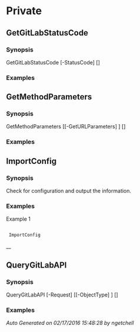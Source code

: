 ﻿# Private 

## GetGitLabStatusCode 

### Synopsis 

 
GetGitLabStatusCode [-StatusCode] <int> [<CommonParameters>]

 

### Examples 

## GetMethodParameters 

### Synopsis 

 
GetMethodParameters [[-GetURLParameters] <Object>] [<CommonParameters>]

 

### Examples 

## ImportConfig 

### Synopsis 

 Check for configuration and output the information.
 

### Examples 

Example 1 

``` powershell 

 ImportConfig 

 ``` 

__ 

## QueryGitLabAPI 

### Synopsis 

 
QueryGitLabAPI [-Request] <Object> [[-ObjectType] <string>] [<CommonParameters>]

 

### Examples 

 _Auto Generated on 02/17/2016 15:48:28 by ngetchell_ 


